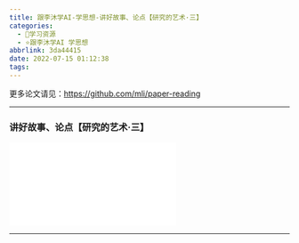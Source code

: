 ```yaml
---
title: 跟李沐学AI-学思想-讲好故事、论点【研究的艺术·三】
categories:
  - 🌙学习资源
  - ⭐跟李沐学AI 学思想
abbrlink: 3da44415
date: 2022-07-15 01:12:38
tags:
---
```


更多论文请见：<https://github.com/mli/paper-reading>

***

### 讲好故事、论点【研究的艺术·三】

<iframe src="//player.bilibili.com/player.html?aid=598414840&bvid=BV1WB4y1v7ST&cid=773589171&page=1" scrolling="no" border="0" frameborder="no" framespacing="0" allowfullscreen="true"> </iframe>

<!--more-->

***
